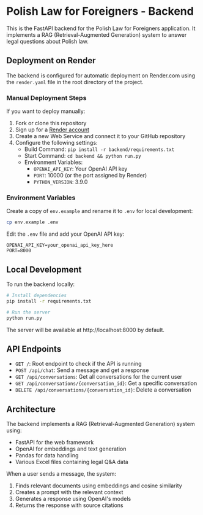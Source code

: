 # Polish Law for Foreigners - Backend

This is the FastAPI backend for the Polish Law for Foreigners application. It implements a RAG (Retrieval-Augmented Generation) system to answer legal questions about Polish law.

## Deployment on Render

The backend is configured for automatic deployment on Render.com using the `render.yaml` file in the root directory of the project.

### Manual Deployment Steps

If you want to deploy manually:

1. Fork or clone this repository
2. Sign up for a [Render account](https://render.com)
3. Create a new Web Service and connect it to your GitHub repository
4. Configure the following settings:
   - Build Command: `pip install -r backend/requirements.txt`
   - Start Command: `cd backend && python run.py`
   - Environment Variables:
     - `OPENAI_API_KEY`: Your OpenAI API key
     - `PORT`: 10000 (or the port assigned by Render)
     - `PYTHON_VERSION`: 3.9.0

### Environment Variables

Create a copy of `env.example` and rename it to `.env` for local development:

```bash
cp env.example .env
```

Edit the `.env` file and add your OpenAI API key:

```
OPENAI_API_KEY=your_openai_api_key_here
PORT=8000
```

## Local Development

To run the backend locally:

```bash
# Install dependencies
pip install -r requirements.txt

# Run the server
python run.py
```

The server will be available at http://localhost:8000 by default.

## API Endpoints

- `GET /`: Root endpoint to check if the API is running
- `POST /api/chat`: Send a message and get a response
- `GET /api/conversations`: Get all conversations for the current user
- `GET /api/conversations/{conversation_id}`: Get a specific conversation
- `DELETE /api/conversations/{conversation_id}`: Delete a conversation

## Architecture

The backend implements a RAG (Retrieval-Augmented Generation) system using:

- FastAPI for the web framework
- OpenAI for embeddings and text generation
- Pandas for data handling
- Various Excel files containing legal Q&A data

When a user sends a message, the system:
1. Finds relevant documents using embeddings and cosine similarity
2. Creates a prompt with the relevant context
3. Generates a response using OpenAI's models
4. Returns the response with source citations 